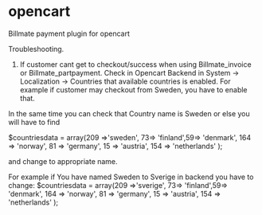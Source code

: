 opencart
========

Billmate payment plugin for opencart

Troubleshooting.

1. If customer cant get to checkout/success when using Billmate_invoice or Billmate_partpayment.
Check in Opencart Backend in System -> Localization -> Countries that available 
countries is enabled. For example if customer may checkout from Sweden, you have to enable that.

In the same time you can check that Country name is Sweden or else you will have to find 

$countriesdata = array(209 =>'sweden', 73=> 'finland',59=> 'denmark', 164 => 'norway', 81 => 'germany', 15 => 'austria', 154 => 'netherlands' );

and change to appropriate name.

For example if You have named Sweden to Sverige in backend you have to change:
$countriesdata = array(209 =>'sverige', 73=> 'finland',59=> 'denmark', 164 => 'norway', 81 => 'germany', 15 => 'austria', 154 => 'netherlands' );